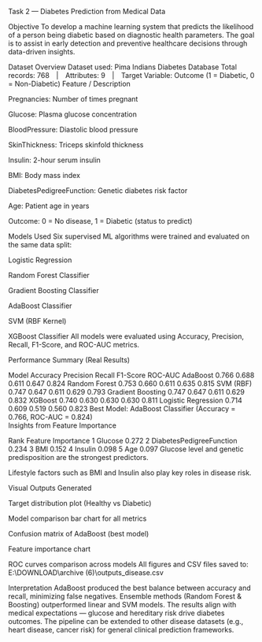 Task 2 — Diabetes Prediction from Medical Data

Objective
To develop a machine learning system that predicts the likelihood of a person being diabetic based on diagnostic health parameters.
The goal is to assist in early detection and preventive healthcare decisions through data-driven insights.

Dataset Overview
Dataset used: Pima Indians Diabetes Database
Total records: 768 | Attributes: 9 | Target Variable: Outcome (1 = Diabetic, 0 = Non-Diabetic)
Feature / Description

Pregnancies: Number of times pregnant

Glucose: Plasma glucose concentration

BloodPressure: Diastolic blood pressure

SkinThickness: Triceps skinfold thickness

Insulin: 2-hour serum insulin

BMI: Body mass index

DiabetesPedigreeFunction: Genetic diabetes risk factor

Age: Patient age in years

Outcome: 0 = No disease, 1 = Diabetic (status to predict)

Models Used
Six supervised ML algorithms were trained and evaluated on the same data split:

Logistic Regression

Random Forest Classifier

Gradient Boosting Classifier

AdaBoost Classifier

SVM (RBF Kernel)

XGBoost Classifier
All models were evaluated using Accuracy, Precision, Recall, F1-Score, and ROC-AUC metrics.

Performance Summary (Real Results)

Model	Accuracy	Precision	Recall	F1-Score	ROC-AUC
AdaBoost	0.766	0.688	0.611	0.647	0.824
Random Forest	0.753	0.660	0.611	0.635	0.815
SVM (RBF)	0.747	0.647	0.611	0.629	0.793
Gradient Boosting	0.747	0.647	0.611	0.629	0.832
XGBoost	0.740	0.630	0.630	0.630	0.811
Logistic Regression	0.714	0.609	0.519	0.560	0.823
Best Model: AdaBoost Classifier (Accuracy = 0.766, ROC-AUC = 0.824)					
Insights from Feature Importance

Rank	Feature	Importance
1	Glucose	0.272
2	DiabetesPedigreeFunction	0.234
3	BMI	0.152
4	Insulin	0.098
5	Age	0.097
Glucose level and genetic predisposition are the strongest predictors.

Lifestyle factors such as BMI and Insulin also play key roles in disease risk.

Visual Outputs Generated

Target distribution plot (Healthy vs Diabetic)

Model comparison bar chart for all metrics

Confusion matrix of AdaBoost (best model)

Feature importance chart

ROC curves comparison across models
All figures and CSV files saved to: E:\DOWNLOAD\archive (6)\outputs_disease.csv

Interpretation
AdaBoost produced the best balance between accuracy and recall, minimizing false negatives.
Ensemble methods (Random Forest & Boosting) outperformed linear and SVM models.
The results align with medical expectations — glucose and hereditary risk drive diabetes outcomes.
The pipeline can be extended to other disease datasets (e.g., heart disease, cancer risk) for general clinical prediction frameworks.
